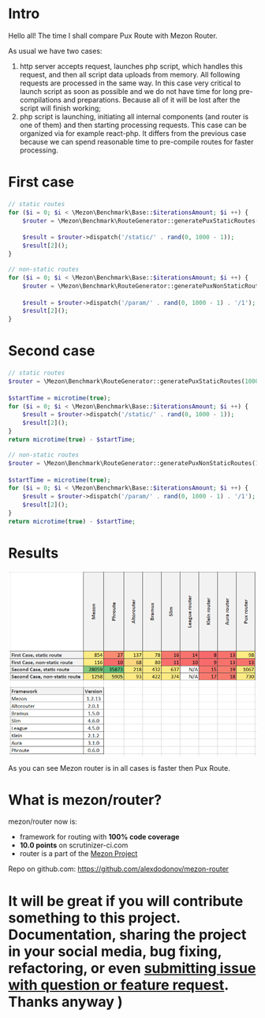 # Intro

Hello all! The time I shall compare Pux Route with Mezon Router.

As usual we have two cases:

1. http server accepts request, launches php script, which handles this request, and then all script data uploads from memory. All following requests are processed in the same way. In this case very critical to launch script as soon as possible and we do not have time for long pre-compilations and preparations. Because all of it will be lost after the script will finish working;
2. php script is launching, initiating all internal components (and router is one of them) and then starting processing requests. This case can be organized via for example react-php. It differs from the previous case because we can spend reasonable time to pre-compile routes for faster processing.

# First case

```php
// static routes
for ($i = 0; $i < \Mezon\Benchmark\Base::$iterationsAmount; $i ++) {
    $router = \Mezon\Benchmark\RouteGenerator::generatePuxStaticRoutes(1000);

    $result = $router->dispatch('/static/' . rand(0, 1000 - 1));
    $result[2]();
}
```

```php
// non-static routes
for ($i = 0; $i < \Mezon\Benchmark\Base::$iterationsAmount; $i ++) {
    $router = \Mezon\Benchmark\RouteGenerator::generatePuxNonStaticRoutes(1000);

    $result = $router->dispatch('/param/' . rand(0, 1000 - 1) . '/1');
    $result[2]();
}
```

# Second case

```php
// static routes
$router = \Mezon\Benchmark\RouteGenerator::generatePuxStaticRoutes(1000);

$startTime = microtime(true);
for ($i = 0; $i < \Mezon\Benchmark\Base::$iterationsAmount; $i ++) {
    $result = $router->dispatch('/static/' . rand(0, 1000 - 1));
    $result[2]();
}
return microtime(true) - $startTime;
```

```php
// non-static routes
$router = \Mezon\Benchmark\RouteGenerator::generatePuxNonStaticRoutes(1000);

$startTime = microtime(true);
for ($i = 0; $i < \Mezon\Benchmark\Base::$iterationsAmount; $i ++) {
    $result = $router->dispatch('/param/' . rand(0, 1000 - 1) . '/1');
    $result[2]();
}
return microtime(true) - $startTime;
```

# Results

![table](./images/table-pux.png)

As you can see Mezon router is in all cases is faster then Pux Route.

# What is mezon/router?

mezon/router now is:

- framework for routing with **100% code coverage**
- **10.0 points** on scrutinizer-ci.com
- router is a part of the [Mezon Project](https://github.com/alexdodonov/mezon)

Repo on github.com: https://github.com/alexdodonov/mezon-router

# It will be great if you will contribute something to this project. Documentation, sharing the project in your social media, bug fixing, refactoring, or even **[submitting issue with question or feature request](https://github.com/alexdodonov/mezon-router/issues)**. Thanks anyway )